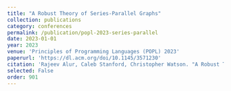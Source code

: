 ```yaml
---
title: "A Robust Theory of Series-Parallel Graphs"
collection: publications
category: conferences
permalink: /publication/popl-2023-series-parallel
date: 2023-01-01
year: 2023
venue: 'Principles of Programming Languages (POPL) 2023'
paperurl: 'https://dl.acm.org/doi/10.1145/3571230'
citation: 'Rajeev Alur, Caleb Stanford, Christopher Watson. "A Robust Theory of Series-Parallel Graphs." <i>POPL</i>, 2023.'
selected: False
order: 901
---
```

